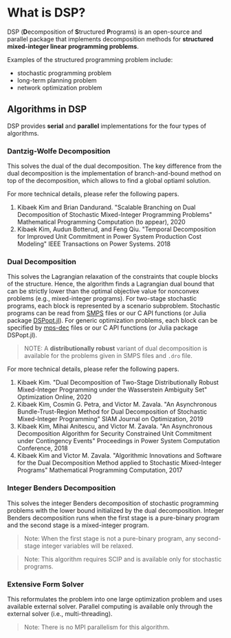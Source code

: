 # What is DSP?

DSP (**D**ecomposition of **S**tructured **P**rograms) is an open-source and parallel package that implements decomposition
methods for **structured mixed-integer linear programming problems**.

Examples of the structured programming problem include:

- stochastic programming problem
- long-term planning problem
- network optimization problem

## Algorithms in DSP

DSP provides **serial** and **parallel** implementations for the four types of algorithms.

### Dantzig-Wolfe Decomposition

This solves the dual of the dual decomposition.
The key difference from the dual decomposition is the implementation of branch-and-bound method on top of the decomposition,
which allows to find a global optiaml solution.

For more technical details, please refer the following papers.

1. Kibaek Kim and Brian Dandurand. "Scalable Branching on Dual Decomposition of Stochastic Mixed-Integer Programming Problems" Mathematical Programming Computation (to appear), 2020
1. Kibaek Kim, Audun Botterud, and Feng Qiu. "Temporal Decomposition for Improved Unit Commitment in Power System Production Cost Modeling" IEEE Transactions on Power Systems. 2018

### Dual Decomposition

This solves the Lagrangian relaxation of the constraints that couple blocks of the structure.
Hence, the algorithm finds a Lagrangian dual bound that can be strictly lower than the optimal objective value for nonconvex problems (e.g., mixed-integer programs).
For two-stage stochastic programs, each block is represented by a scenario subproblem.
Stochastic programs can be read from [SMPS](https://ieeexplore.ieee.org/abstract/document/8142546) files or our C API functions (or Julia package [DSPopt.jl](https://github.com/kibaekkim/DSPopt.jl)).
For generic optimization problems, each block can be specified by [mps-dec](https://gcg.or.rwth-aachen.de/doc/reader__dec_8h.html) files or our C API functions (or Julia package DSPopt.jl).

> NOTE: A **distributionally robust** variant of dual decomposition is available for the problems given in SMPS files and `.dro` file.

For more technical details, please refer the following papers.

1. Kibaek Kim. "Dual Decomposition of Two-Stage Distributionally Robust Mixed-Integer Programming under the Wasserstein Ambiguity Set" Optimization Online, 2020
1. Kibaek Kim, Cosmin G. Petra, and Victor M. Zavala. "An Asynchronous Bundle-Trust-Region Method for Dual Decomposition of Stochastic Mixed-Integer Programming" SIAM Journal on Optimization, 2019
1. Kibaek Kim, Mihai Anitescu, and Victor M. Zavala. "An Asynchronous Decomposition Algorithm for Security Constrained Unit Commitment under Contingency Events" Proceedings in Power System Computation Conference, 2018
1. Kibaek Kim and Victor M. Zavala. "Algorithmic Innovations and Software for the Dual Decomposition Method applied to Stochastic Mixed-Integer Programs" Mathematical Programming Computation, 2017

### Integer Benders Decomposition

This solves the integer Benders decomposition of stochastic programming problems with the lower bound initialized by the dual decomposition.
Integer Benders decomposition runs when the first stage is a pure-binary program and the second stage is a mixed-integer program.

> Note: When the first stage is not a pure-binary program, any second-stage integer variables will be relaxed.

> Note: This algorithm requires SCIP and is available only for stochastic programs.

### Extensive Form Solver

This reformulates the problem into one large optimization problem and uses available external solver.
Parallel computing is available only through the external solver (i.e., multi-threading).

> Note: There is no MPI parallelism for this algorithm.
